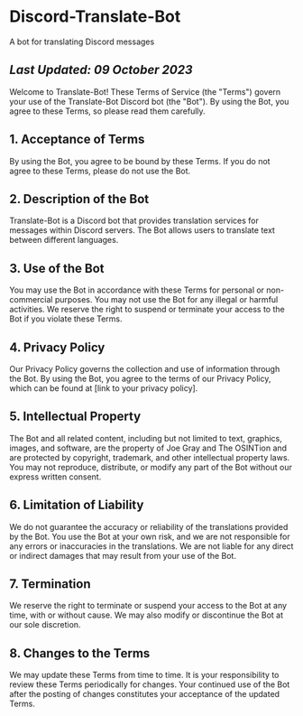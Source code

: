# Discord-Translate-Bot
A bot for translating Discord messages


## ***Last Updated: 09 October 2023***

Welcome to Translate-Bot! These Terms of Service (the "Terms") govern your use of the Translate-Bot Discord bot (the "Bot"). By using the Bot, you agree to these Terms, so please read them carefully.

## 1. Acceptance of Terms
By using the Bot, you agree to be bound by these Terms. If you do not agree to these Terms, please do not use the Bot.

## 2. Description of the Bot
Translate-Bot is a Discord bot that provides translation services for messages within Discord servers. The Bot allows users to translate text between different languages.

## 3. Use of the Bot
You may use the Bot in accordance with these Terms for personal or non-commercial purposes. You may not use the Bot for any illegal or harmful activities. We reserve the right to suspend or terminate your access to the Bot if you violate these Terms.

## 4. Privacy Policy
Our Privacy Policy governs the collection and use of information through the Bot. By using the Bot, you agree to the terms of our Privacy Policy, which can be found at [link to your privacy policy].

## 5. Intellectual Property
The Bot and all related content, including but not limited to text, graphics, images, and software, are the property of Joe Gray and The OSINTion and are protected by copyright, trademark, and other intellectual property laws. You may not reproduce, distribute, or modify any part of the Bot without our express written consent.

## 6. Limitation of Liability
We do not guarantee the accuracy or reliability of the translations provided by the Bot. You use the Bot at your own risk, and we are not responsible for any errors or inaccuracies in the translations. We are not liable for any direct or indirect damages that may result from your use of the Bot.

## 7. Termination
We reserve the right to terminate or suspend your access to the Bot at any time, with or without cause. We may also modify or discontinue the Bot at our sole discretion.

## 8. Changes to the Terms
We may update these Terms from time to time. It is your responsibility to review these Terms periodically for changes. Your continued use of the Bot after the posting of changes constitutes your acceptance of the updated Terms.
